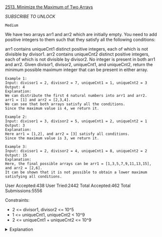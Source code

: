 [2513. Minimize the Maximum of Two Arrays](https://leetcode.com/contest/biweekly-contest-94/problems/minimize-the-maximum-of-two-arrays/)

*SUBSCRIBE TO UNLOCK*

`Medium`

We have two arrays arr1 and arr2 which are initially empty. You need to add positive integers to them such that they satisfy all the following conditions:

arr1 contains uniqueCnt1 distinct positive integers, each of which is not divisible by divisor1.
arr2 contains uniqueCnt2 distinct positive integers, each of which is not divisible by divisor2.
No integer is present in both arr1 and arr2.
Given divisor1, divisor2, uniqueCnt1, and uniqueCnt2, return the minimum possible maximum integer that can be present in either array.

```
Example 1:
Input: divisor1 = 2, divisor2 = 7, uniqueCnt1 = 1, uniqueCnt2 = 3
Output: 4
Explanation: 
We can distribute the first 4 natural numbers into arr1 and arr2.
arr1 = [1] and arr2 = [2,3,4].
We can see that both arrays satisfy all the conditions.
Since the maximum value is 4, we return it.

Example 2:
Input: divisor1 = 3, divisor2 = 5, uniqueCnt1 = 2, uniqueCnt2 = 1
Output: 3
Explanation: 
Here arr1 = [1,2], and arr2 = [3] satisfy all conditions.
Since the maximum value is 3, we return it.

Example 3:
Input: divisor1 = 2, divisor2 = 4, uniqueCnt1 = 8, uniqueCnt2 = 2
Output: 15
Explanation: 
Here, the final possible arrays can be arr1 = [1,3,5,7,9,11,13,15], and arr2 = [2,6].
It can be shown that it is not possible to obtain a lower maximum satisfying all conditions. 
```

User Accepted:438
User Tried:2442
Total Accepted:462
Total Submissions:5556

Constraints:

- 2 <= divisor1, divisor2 <= 10^5
- 1 <= uniqueCnt1, uniqueCnt2 < 10^9
- 2 <= uniqueCnt1 + uniqueCnt2 <= 10^9

<details>
<summary>Explanation</summary>

[HuifengGuan](https://www.youtube.com/watch?v=Nw7P4K7lyYk)
</details>